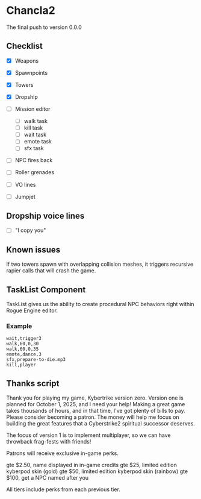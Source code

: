 # Chancla2

The final push to version 0.0.0

## Checklist

  * [x] Weapons
  * [x] Spawnpoints
  * [x] Towers
  * [x] Dropship
  * [ ] Mission editor
    * [ ] walk task
    * [ ] kill task
    * [ ] wait task
    * [ ] emote task
    * [ ] sfx task
  * [ ] NPC fires back
  * [ ] Roller grenades
  * [ ] VO lines
  * [ ] Jumpjet


## Dropship voice lines

  * [ ] "I copy you"

## Known issues

If two towers spawn with overlapping collision meshes, it triggers recursive rapier calls that will crash the game.

## TaskList Component

TaskList gives us the ability to create procedural NPC behaviors right within Rogue Engine editor.

### Example

```csv
wait,trigger3
walk,60,0,30
walk,60,0,35
emote,dance,3
sfx,prepare-to-die.mp3
kill,player
```


## Thanks script

Thank you for playing my game, Kybertrike version zero. Version one is planned for October 1, 2025, and I need your help! Making a great game takes thousands of hours, and in that time, I've got plenty of bills to pay. Please consider becoming a patron. The money will help me focus on building the great features that a Cyberstrike2 spiritual successor deserves.

The focus of version 1 is to implement multiplayer, so we can have throwback frag-fests with friends!

Patrons will receive exclusive in-game perks.

gte $2.50, name displayed in in-game credits
gte $25, limited edition kyberpod skin (gold)
gte $50, limited edition kyberpod skin (rainbow)
gte $100, get a NPC named after you

All tiers include perks from each previous tier.